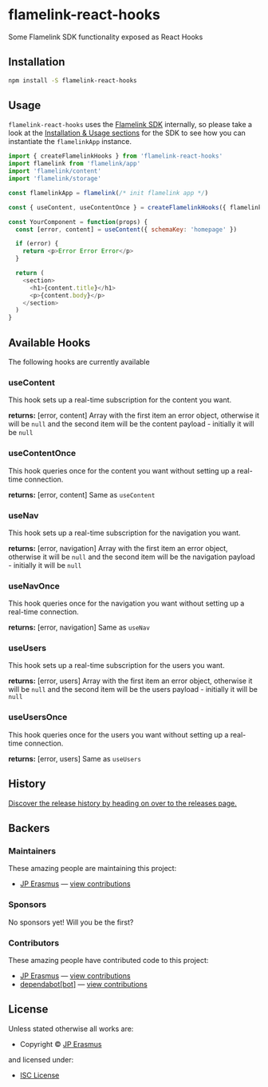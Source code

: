 <!-- TITLE/ -->

<h1>flamelink-react-hooks</h1>

<!-- /TITLE -->

<!-- BADGES/ -->

<!-- /BADGES -->

<!-- DESCRIPTION/ -->

Some Flamelink SDK functionality exposed as React Hooks

<!-- /DESCRIPTION -->

## Installation

```bash
npm install -S flamelink-react-hooks
```

## Usage

`flamelink-react-hooks` uses the [Flamelink SDK](https://flamelink.github.io/flamelink-js-sdk/) internally, so please take a look at the [Installation & Usage sections](https://flamelink.github.io/flamelink-js-sdk/#/getting-started?id=usage) for the SDK to see how you can instantiate the `flamelinkApp` instance.

```javascript
import { createFlamelinkHooks } from 'flamelink-react-hooks'
import flamelink from 'flamelink/app'
import 'flamelink/content'
import 'flamelink/storage'

const flamelinkApp = flamelink(/* init flamelink app */)

const { useContent, useContentOnce } = createFlamelinkHooks({ flamelinkApp })

const YourComponent = function(props) {
  const [error, content] = useContent({ schemaKey: 'homepage' })

  if (error) {
    return <p>Error Error Error</p>
  }

  return (
    <section>
      <h1>{content.title}</h1>
      <p>{content.body}</p>
    </section>
  )
}
```

## Available Hooks

The following hooks are currently available

### useContent

This hook sets up a real-time subscription for the content you want.

**returns:** [error, content]
Array with the first item an error object, otherwise it will be `null` and the second item will be the content payload - initially it will be `null`

### useContentOnce

This hook queries once for the content you want without setting up a real-time connection.

**returns:** [error, content]
Same as `useContent`

### useNav

This hook sets up a real-time subscription for the navigation you want.

**returns:** [error, navigation]
Array with the first item an error object, otherwise it will be `null` and the second item will be the navigation payload - initially it will be `null`

### useNavOnce

This hook queries once for the navigation you want without setting up a real-time connection.

**returns:** [error, navigation]
Same as `useNav`

### useUsers

This hook sets up a real-time subscription for the users you want.

**returns:** [error, users]
Array with the first item an error object, otherwise it will be `null` and the second item will be the users payload - initially it will be `null`

### useUsersOnce

This hook queries once for the users you want without setting up a real-time connection.

**returns:** [error, users]
Same as `useUsers`

<!-- HISTORY/ -->

<h2>History</h2>

<a href="https://github.com/jperasmus/flamelink-react-hooks/releases">Discover the release history by heading on over to the releases page.</a>

<!-- /HISTORY -->

<!-- BACKERS/ -->

<h2>Backers</h2>

<h3>Maintainers</h3>

These amazing people are maintaining this project:

<ul><li><a href="http://jperasmus.me">JP Erasmus</a> — <a href="https://github.com/jperasmus/flamelink-react-hooks/commits?author=jperasmus" title="View the GitHub contributions of JP Erasmus on repository jperasmus/flamelink-react-hooks">view contributions</a></li></ul>

<h3>Sponsors</h3>

No sponsors yet! Will you be the first?

<h3>Contributors</h3>

These amazing people have contributed code to this project:

<ul><li><a href="http://jperasmus.me">JP Erasmus</a> — <a href="https://github.com/jperasmus/flamelink-react-hooks/commits?author=jperasmus" title="View the GitHub contributions of JP Erasmus on repository jperasmus/flamelink-react-hooks">view contributions</a></li>
<li><a href="http://github.com/apps/dependabot">dependabot[bot]</a> — <a href="https://github.com/jperasmus/flamelink-react-hooks/commits?author=dependabot[bot]" title="View the GitHub contributions of dependabot[bot] on repository jperasmus/flamelink-react-hooks">view contributions</a></li></ul>

<!-- /BACKERS -->

<!-- LICENSE/ -->

<h2>License</h2>

Unless stated otherwise all works are:

<ul><li>Copyright &copy; <a href="http://jperasmus.me">JP Erasmus</a></li></ul>

and licensed under:

<ul><li><a href="http://spdx.org/licenses/ISC.html">ISC License</a></li></ul>

<!-- /LICENSE -->
